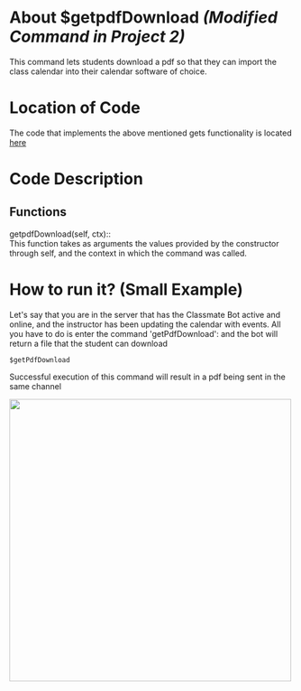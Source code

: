 # About $getpdfDownload _(Modified Command in Project 2)_
This command lets students download a pdf so that they can import the class calendar into their calendar software of choice. 

# Location of Code
The code that implements the above mentioned gets functionality is located [here](https://github.com/maddaicita/ClassMateBot-1.1/blob/main/cogs/calendar.py)

# Code Description
## Functions
getpdfDownload(self, ctx):: <br>
This function takes as arguments the values provided by the constructor through self, and the context in which the command was called.

# How to run it? (Small Example)
Let's say that you are in the server that has the Classmate Bot active and online, and the instructor has been updating the calendar with events. All you have to do is 
enter the command 'getPdfDownload': and the bot will return a file that the student can download
```
$getPdfDownload
```
Successful execution of this command will result in a pdf being sent in the same channel

<img src="https://github.com/maddaicita/ClassMateBot-1.1/blob/main/data/proj2media/getPdfDownload.JPG?raw=true" width=500>
